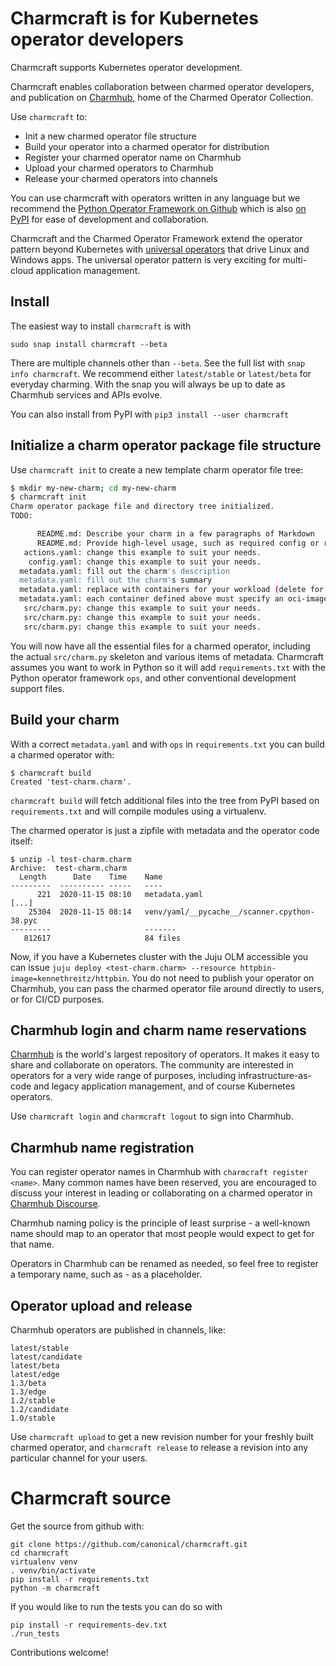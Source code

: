 # Charmcraft is for Kubernetes operator developers

Charmcraft supports Kubernetes operator development.

Charmcraft enables collaboration between charmed operator developers, and
publication on [Charmhub](https://charmhub.io/), home of the Charmed Operator
Collection.

Use `charmcraft` to:

- Init a new charmed operator file structure
- Build your operator into a charmed operator for distribution
- Register your charmed operator name on Charmhub
- Upload your charmed operators to Charmhub
- Release your charmed operators into channels

You can use charmcraft with operators written in any language but we
recommend the [Python Operator Framework on
Github](https://github.com/canonical/operator) which is also [on
PyPI](https://pypi.org/project/ops/) for ease of development and
collaboration.

Charmcraft and the Charmed Operator Framework extend the operator pattern
beyond Kubernetes with [universal
operators](https://juju.is/universal-operators) that drive Linux and
Windows apps. The universal operator pattern is very exciting for
multi-cloud application management.

## Install

The easiest way to install `charmcraft` is with

    sudo snap install charmcraft --beta

There are multiple channels other than `--beta`. See the full list with
`snap info charmcraft`. We recommend either `latest/stable` or `latest/beta`
for everyday charming. With the snap you will always be up to date as
Charmhub services and APIs evolve.

You can also install from PyPI with `pip3 install --user charmcraft`

## Initialize a charm operator package file structure

Use `charmcraft init` to create a new template charm operator file tree:

```bash
$ mkdir my-new-charm; cd my-new-charm
$ charmcraft init
Charm operator package file and directory tree initialized.
TODO:

      README.md: Describe your charm in a few paragraphs of Markdown
      README.md: Provide high-level usage, such as required config or relations
   actions.yaml: change this example to suit your needs.
    config.yaml: change this example to suit your needs.
  metadata.yaml: fill out the charm's description
  metadata.yaml: fill out the charm's summary
  metadata.yaml: replace with containers for your workload (delete for non-k8s)
  metadata.yaml: each container defined above must specify an oci-image resource
   src/charm.py: change this example to suit your needs.
   src/charm.py: change this example to suit your needs.
   src/charm.py: change this example to suit your needs.
```

You will now have all the essential files for a charmed operator, including
the actual `src/charm.py` skeleton and various items of metadata. Charmcraft
assumes you want to work in Python so it will add `requirements.txt` with
the Python operator framework `ops`, and other conventional development
support files.

## Build your charm

With a correct `metadata.yaml` and with `ops` in `requirements.txt` you can
build a charmed operator with:

```text
$ charmcraft build
Created 'test-charm.charm'.
```

`charmcraft build` will fetch additional files into the tree from PyPI based
on `requirements.txt` and will compile modules using a virtualenv.

The charmed operator is just a zipfile with metadata and the operator code itself:

```text
$ unzip -l test-charm.charm
Archive:  test-charm.charm
  Length      Date    Time    Name
---------  ---------- -----   ----
      221  2020-11-15 08:10   metadata.yaml
[...]
    25304  2020-11-15 08:14   venv/yaml/__pycache__/scanner.cpython-38.pyc
---------                     -------
   812617                     84 files
```

Now, if you have a Kubernetes cluster with the Juju OLM accessible you can issue
`juju deploy <test-charm.charm> --resource httpbin-image=kennethreitz/httpbin`.
You do not need to publish your operator on Charmhub, you can pass the charmed
operator file around directly to users, or for CI/CD purposes.

## Charmhub login and charm name reservations

[Charmhub](https://charmhub.io/) is the world's largest repository of
operators. It makes it easy to share and collaborate on operators. The
community are interested in operators for a very wide range of purposes,
including infrastructure-as-code and legacy application management, and of
course Kubernetes operators.

Use `charmcraft login` and `charmcraft logout` to sign into Charmhub.

## Charmhub name registration

You can register operator names in Charmhub with `charmcraft register <name>`.
Many common names have been reserved, you are encouraged to discuss your interest
in leading or collaborating on a charmed operator in [Charmhub Discourse](https://discourse.charmhub.io/).

Charmhub naming policy is the principle of least surprise - a well-known
name should map to an operator that most people would expect to get for that
name.

Operators in Charmhub can be renamed as needed, so feel free to register a
temporary name, such as <username>-<charmname> as a placeholder.

## Operator upload and release

Charmhub operators are published in channels, like:

```text
latest/stable
latest/candidate
latest/beta
latest/edge
1.3/beta
1.3/edge
1.2/stable
1.2/candidate
1.0/stable
```

Use `charmcraft upload` to get a new revision number for your freshly built
charmed operator, and `charmcraft release` to release a revision into any particular
channel for your users.

# Charmcraft source

Get the source from github with:

    git clone https://github.com/canonical/charmcraft.git
    cd charmcraft
    virtualenv venv
    . venv/bin/activate
    pip install -r requirements.txt
    python -m charmcraft

If you would like to run the tests you can do so with

    pip install -r requirements-dev.txt
    ./run_tests

Contributions welcome!
